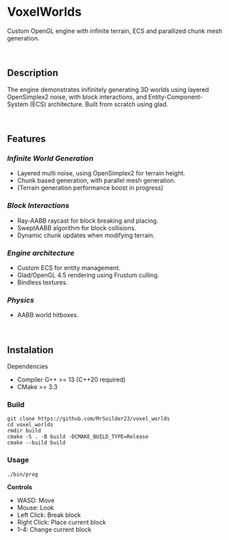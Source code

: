 # **VoxelWorlds**

Custom OpenGL engine with infinite terrain, ECS and parallized chunk mesh generation.

&nbsp;
## **Description**

The engine demonstrates inifinitely generating 3D worlds using layered OpenSimplex2 noise, with block interactions, and Entity-Component-System (ECS) architecture. Built from scratch using glad.

&nbsp;
## **Features**

### **_Infinite World Generation_**

- Layered multi noise, using OpenSimplex2 for terrain height.
- Chunk based generation, with parallel mesh generation.
- (Terrain generation performance boost in progress)

### **_Block Interactions_**

- Ray-AABB raycast for block breaking and placing.
- SweptAABB algorithm for block collisions.
- Dynamic chunk updates when modifying terrain.

### **_Engine architecture_**

- Custom ECS for entity management.
- Glad/OpenGL 4.5 rendering using Frustum culling.
- Bindless textures.

### **_Physics_**

- AABB world hitboxes.

&nbsp;
## **Instalation**

Dependencies

- Compiler G++ >= 13 (C++20 required)
- CMake >= 3.3

### Build

```
git clone https://github.com/MrSoilder23/voxel_worlds
cd voxel_worlds
rmdir build
cmake -S . -B build -DCMAKE_BUILD_TYPE=Release
cmake --build build
```

### Usage

```
./bin/prog
```

**Controls**
- WASD: Move
- Mouse: Look
- Left Click: Break block
- Right Click: Place current block
- 1-4: Change current block
